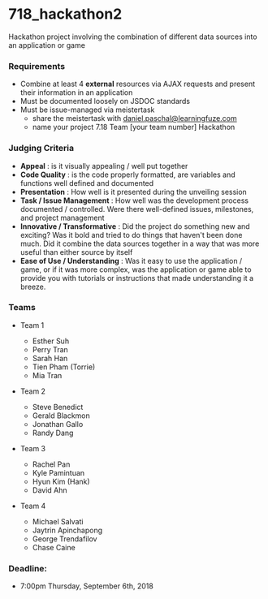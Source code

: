 # 718_hackathon2

Hackathon project involving the combination of different data sources into an application or game

### Requirements
- Combine at least 4 **external** resources via AJAX requests and present their information in an application
- Must be documented loosely on JSDOC standards
- Must be issue-managed via meistertask 
  - share the meistertask with daniel.paschal@learningfuze.com
  - name your project 7.18 Team [your team number] Hackathon

### Judging Criteria
- **Appeal** : is it visually appealing / well put together
- **Code Quality** : is the code properly formatted, are variables and functions well defined and documented
- **Presentation** : How well is it presented during the unveiling session
- **Task / Issue Management** : How well was the development process documented / controlled.  Were there well-defined issues, milestones, and project management
- **Innovative / Transformative** : Did the project do something new and exciting?  Was it bold and tried to do things that haven't been done much.  Did it combine the data sources together in a way that was more useful than either source by itself
- **Ease of Use / Understanding** : Was it easy to use the application / game, or if it was more complex, was the application or game able to provide you with tutorials or instructions that made understanding it a breeze.

### Teams
- Team 1
  - Esther Suh
  - Perry Tran
  - Sarah Han
  - Tien Pham (Torrie)
  - Mia Tran
  
- Team 2
  - Steve Benedict
  - Gerald Blackmon
  - Jonathan Gallo
  - Randy Dang

- Team 3
  - Rachel Pan
  - Kyle Pamintuan
  - Hyun Kim (Hank)
  - David Ahn

- Team 4
  - Michael Salvati
  - Jaytrin Apinchapong
  - George Trendafilov
  - Chase Caine

### Deadline: 
- 7:00pm Thursday, September 6th, 2018
